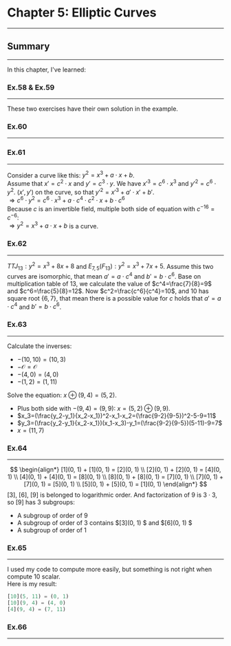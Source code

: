 # Chapter 5: Elliptic Curves

---

## Summary

---
In this chapter, I've learned:


### **Ex.58** & **Ex.59**

---
These two exercises have their own solution in the example.

### **Ex.60**

---

### **Ex.61**

---
Consider a curve like this: $y^2=x^3+a\cdot x+b$.  
Assume that $x'=c^2\cdot x$ and $y'=c^3\cdot y$. We have $x'^3=c^6\cdot x^3$ and $y'^2=c^6\cdot y^2$.
$(x',y')$ on the curve, so that $y'^2=x'^3+a'\cdot x'+b'$.  
$\Rightarrow c^6\cdot y^2=c^6\cdot x^3 +a\cdot c^4\cdot c^2\cdot x+b\cdot c^6$  
Because $c$ is an invertible field, multiple both side of equation with ${c^{-1}}^6=c^{-6}$:  
$\Rightarrow y^2=x^3 +a\cdot x+b$ is a curve.  

### **Ex.62**

---
$TTJ_{13}: y^2=x^3+8x+8$ and $E_{7,5}(F_{13}): y^2=x^3+7x+5$.
Assume this two curves are isomorphic, that mean $a'=a\cdot c^4$ and $b'=b\cdot c^6$. Base on multiplication table of $13$, we calculate the value of $c^4=\frac{7}{8}=9$ and $c^6=\frac{5}{8}=12$.
Now $c^2=\frac{c^6}{c^4}=10$, and $10$ has square root $\lbrace6,7\rbrace$, that mean there is a possible value for $c$ holds that $a'=a\cdot c^4$ and $b'=b\cdot c^6$.

### **Ex.63**

---
Calculate the inverses:

- $-(10,10)=(10,3)$
- $-\mathcal{O}=\mathcal{O}$
- $-(4,0)=(4,0)$
- $-(1,2)=(1,11)$

Solve the equation: $x\oplus(9,4)=(5,2)$.  

- Plus both side with $-(9,4)=(9,9)$: $x=(5,2)\oplus(9,9)$.
- $x_3=(\frac{y_2-y_1}{x_2-x_1})^2-x_1-x_2=(\frac{9-2}{9-5})^2-5-9=11$
- $y_3=(\frac{y_2-y_1}{x_2-x_1})(x_1-x_3)-y_1=(\frac{9-2}{9-5})(5-11)-9=7$
- $x=(11,7)$

### **Ex.64**

---
$$
\begin{align*}
[1](0, 1) + [1](0, 1) = [2](0, 1) \\
[2](0, 1) + [2](0, 1) = [4](0, 1) \\
[4](0, 1) + [4](0, 1) = [8](0, 1) \\
[8](0, 1) + [8](0, 1) = [7](0, 1) \\
[7](0, 1) + [7](0, 1) = [5](0, 1) \\
[5](0, 1) + [5](0, 1) = [1](0, 1)
\end{align*}
$$
$[3]$, $[6]$, $[9]$ is belonged to logarithmic order. And factorization of 9 is $3\cdot 3$, so $[9]$ has 3 subgroups: 
- A subgroup of order of 9
- A subgroup of order of 3 contains $[3](0, 1) $ and $[6](0, 1) $
- A subgroup of order of 1

### **Ex.65**

--- 
I used my code to compute more easily, but something is not right when compute 10 scalar.  
Here is my result:
```rust
[10](5, 11) = (0, 1)
[10](9, 4) = (4, 0)
[4](9, 4) = (7, 11)
```

### **Ex.66**

---